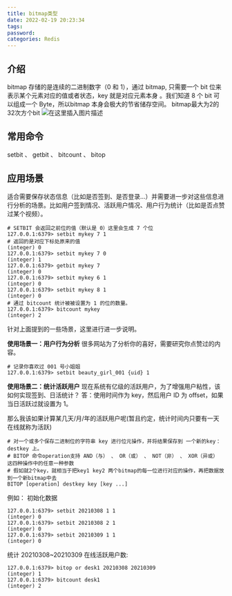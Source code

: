 ```yaml
---
title: bitmap类型
date: 2022-02-19 20:23:34
tags:
password:
categories: Redis
---
```


## 介绍
bitmap 存储的是连续的二进制数字（0 和 1），通过 bitmap, 只需要一个 bit 位来表示某个元素对应的值或者状态，key 就是对应元素本身 。我们知道 8 个 bit 可以组成一个 Byte，所以bitmap 本身会极大的节省储存空间。
bitmap最大为2的32次方个bit
![在这里插入图片描述](https://img-blog.csdnimg.cn/8ec4fbb046c64c51b63ec084ae2e75ad.png)


## 常用命令
 setbit 、 getbit 、 bitcount 、 bitop

## 应用场景
适合需要保存状态信息（比如是否签到、是否登录...）并需要进一步对这些信息进行分析的场景。比如用户签到情况、活跃用户情况、用户行为统计（比如是否点赞过某个视频）。
```shell
# SETBIT 会返回之前位的值（默认是 0）这里会生成 7 个位
127.0.0.1:6379> setbit mykey 7 1
# 返回的是对应下标处原来的值
(integer) 0
127.0.0.1:6379> setbit mykey 7 0
(integer) 1
127.0.0.1:6379> getbit mykey 7
(integer) 0
127.0.0.1:6379> setbit mykey 6 1
(integer) 0
127.0.0.1:6379> setbit mykey 8 1
(integer) 0
# 通过 bitcount 统计被被设置为 1 的位的数量。
127.0.0.1:6379> bitcount mykey
(integer) 2
```
针对上面提到的一些场景，这里进行进一步说明。

**使用场景一：用户行为分析** 
很多网站为了分析你的喜好，需要研究你点赞过的内容。
```shell
# 记录你喜欢过 001 号小姐姐
127.0.0.1:6379> setbit beauty_girl_001 {uid} 1
```

**使用场景二：统计活跃用户**
现在系统有亿级的活跃用户，为了增强用户粘性，该如何实现签到、日活统计？
答：使用时间作为 key，然后用户 ID 为 offset，如果当日活跃过就设置为 1。

那么我该如果计算某几天/月/年的活跃用户呢(暂且约定，统计时间内只要有一天在线就称为活跃)
```shell
# 对一个或多个保存二进制位的字符串 key 进行位元操作，并将结果保存到 一个新的key：destkey 上。
# BITOP 命令operation支持 AND（与） 、 OR（或） 、 NOT（非） 、 XOR（异或） 这四种操作中的任意一种参数
# 假如就2个key，就相当于把key1 key2 两个bitmap的每一位进行对应的操作，再把数据放到一个新bitmap中去
BITOP [operation] destkey key [key ...]
```
例如：
初始化数据
```shell
127.0.0.1:6379> setbit 20210308 1 1
(integer) 0
127.0.0.1:6379> setbit 20210308 2 1
(integer) 0
127.0.0.1:6379> setbit 20210309 1 1
(integer) 0
```
统计 20210308~20210309 在线活跃用户数: 
```shell
127.0.0.1:6379> bitop or desk1 20210308 20210309
(integer) 1
127.0.0.1:6379> bitcount desk1
(integer) 2
```